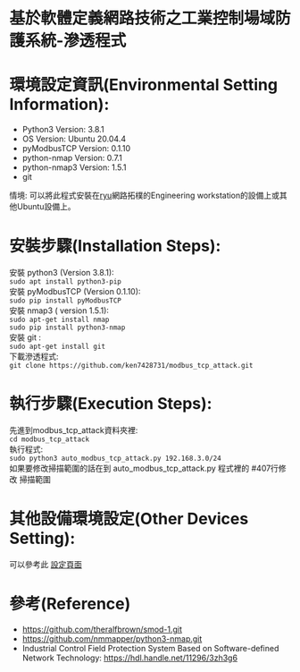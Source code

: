 基於軟體定義網路技術之工業控制場域防護系統-滲透程式
=====
環境設定資訊(Environmental Setting Information):
===========
- Python3 Version: 3.8.1  
- OS Version: Ubuntu 20.04.4
- pyModbusTCP Version: 0.1.10
- python-nmap Version: 0.7.1
- python-nmap3 Version: 1.5.1
- git

情境: 可以將此程式安裝在[ryu](https://github.com/ken7428731/ryu.git)網路拓樸的Engineering workstation的設備上或其他Ubuntu設備上。

安裝步驟(Installation Steps):
===========
安裝 python3 (Version 3.8.1):  
    `sudo apt install python3-pip`  
安裝 pyModbusTCP (Version 0.1.10):  
    `sudo pip install pyModbusTCP`  
安裝 nmap3 ( version 1.5.1):  
    `sudo apt-get install nmap`  
    `sudo pip install python3-nmap`  
安裝 git :  
    `sudo apt-get install git`  
下載滲透程式:  
    `git clone https://github.com/ken7428731/modbus_tcp_attack.git`  

執行步驟(Execution Steps):
===========
先進到modbus_tcp_attack資料夾裡:  
    `cd modbus_tcp_attack`  
執行程式:  
    `sudo python3 auto_modbus_tcp_attack.py 192.168.3.0/24`  
如果要修改掃描範圍的話在到 auto_modbus_tcp_attack.py 程式裡的 #407行修改 掃描範圍  

其他設備環境設定(Other Devices Setting):
===========
可以參考此 [設定頁面](https://hackmd.io/@rrpSFv-qSLunmXT6FGkwBg/SksRTxVzo)  

參考(Reference)
=======
- https://github.com/theralfbrown/smod-1.git
- https://github.com/nmmapper/python3-nmap.git
- Industrial Control Field Protection System Based on Software-defined Network Technology: https://hdl.handle.net/11296/3zh3g6
